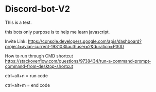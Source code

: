 # Discord-bot-V2

This is a test.

this bots only purpose is to help me learn javascript.

Invite Link:
<https://console.developers.google.com/apis/dashboard?project=avian-current-193103&authuser=2&duration=P30D>

How to run through CMD shortcut
<https://stackoverflow.com/questions/9738434/run-a-command-prompt-command-from-desktop-shortcut>

ctrl+alt+n = run code

ctrl+alt+m = end code
